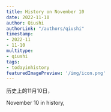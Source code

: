 ```yaml
---
title: History on November 10
date: 2022-11-10
author: Qiushi 
authorLink: "/authors/qiushi"
timestamp: 
- 2022-11
- 11-10
multitype: 
- qiushi
tags: 
- todayinhistory
featuredImagePreview: '/img/icon.png'
---
```









历史上的11月10日，

November 10 in history, 

<!--more-->

